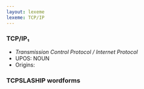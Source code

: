 ```yaml
---
layout: lexeme
lexeme: TCP/IP
---
```


###  TCP/IP₁

* _Transmission Control Protocol / Internet Protocol_
* UPOS:  NOUN
* Origins: 


### TCPSLASHIP wordforms


